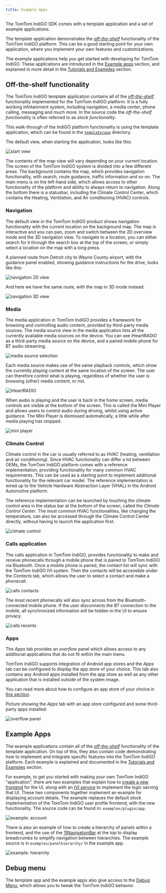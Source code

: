 ```yaml
---
title: Example Apps
---
```


The TomTom IndiGO SDK comes with a template application and a set of example applications.

The template application demonstrates the
[_off-the-shelf_](/tomtom-indigo/documentation/development/introduction#off-the-shelf-components-or-stock-components)
functionality of the TomTom IndiGO platform. This can be a good starting point for your own
application, where you implement your own features and customizations.

The example applications help you get started with developing for TomTom IndiGO. These
applications are introduced in the
[Example apps](#example-apps) section, and explained in more detail in the
[Tutorials and Examples](/tomtom-indigo/documentation/tutorials-and-examples/overview) section.

## Off-the-shelf functionality

The TomTom IndiGO template application contains all of the
[_off-the-shelf_](/tomtom-indigo/documentation/development/introduction#off-the-shelf-components-or-stock-components)
functionality implemented for the TomTom IndiGO platform. It is a fully working infotainment
system, including navigation, a media center, phone calling, messaging and much more. In the
source code the _off-the-shelf functionality_ is often referred to as _stock functionality_.

This walk-through of the IndiGO platform functionality is using the template application, which can be found
in the
[`template/app`](https://github.com/tomtom-international/tomtom-indigo-sdk-examples/tree/main/template/app)
directory.

The default view, when starting the application, looks like this:

![start view](images/digital-cockpit_detroit_map.png)

The contents of the map view will vary depending on your current location.
The screen of the TomTom IndiGO system is divided into a few different areas. The background
contains the map, which provides navigation functionality, with search, route guidance, traffic
information and so on. The main menu is on the left-hand side, which allows access to other
functionality of the platform and ability to always return to navigation. Along the bottom there
is a statusbar, including the Climate Control Center, which contains the Heating, Ventilation,
and Air conditioning (HVAC) controls.

### Navigation

The default view in the TomTom IndiGO product shows navigation functionality with the current
location on the background map. The map is interactive and you can pan, zoom and switch between the
2D overview mode and the 3D navigation view. To navigate to a location, you can either search for it
through the search box at the top of the screen, or simply select a location on the map with a long
press.

A planned route from Detroit city to Wayne County airport, with the guidance panel enabled, showing
guidance instructions for the drive, looks like this:

![navigation 2D view](images/navigation_route_to_wayne_airport_2D.png)

And here we have the same route, with the map in 3D mode instead:

![navigation 3D view](images/navigation_route_to_wayne_airport_3D.png)

### Media

The media application in TomTom IndiGO provides a framework for browsing and controlling audio
content, provided by third-party media sources. The media source view in the media application lists all the
currently available media sources on the device. You can see iHeartRADIO as a third-party media source on
the device, and a paired mobile phone for BT audio streaming.

![media source selection](images/media_source_selection.png)

Each media source makes use of the same playback controls, which show the currently playing content
at the same location of the screen. The user can therefore control what is playing, regardless of
whether the user is browsing (other) media content, or not.

![iHeartRADIO](images/media_iheartradio.png)

When audio is playing and the user is back in the home screen, media controls are visible at the
bottom of the screen. This is called the Mini Player and allows users to control audio during
driving, whilst using active guidance. The Mini Player is dismissed automatically, a little while
after media playing has stopped.

![mini player](images/media_mini_player.png)

### Climate Control

Climate control in the car is usually referred to as _HVAC_ (heating, ventilation and air conditioning).
Since HVAC functionality can differ a lot between OEMs, the TomTom IndiGO platform comes with a
reference implementation, providing functionality for many common HVAC requirements. This can be used
as a starting point to implement additional functionality for the relevant car model. The reference
implementation is wired up to the Vehicle Hardware Abstraction Layer (VHAL) in the Android Automotive
platform.

The reference implementation can be launched by touching the climate control area in the status bar
at the bottom of the screen, called the _Climate Control Center_. The most common HVAC
functionalities, like changing the temperature, can also be accessed through the Climate Control
Center directly, without having to launch the application first.

![climate control](images/climate_control.png)

### Calls application

The calls application in TomTom IndiGO, provides functionality to make and receive phonecalls
through a mobile phone that is paired to TomTom IndiGO via Bluetooth. Once a mobile phone is
paired, the contact list will sync with the TomTom IndiGO IVI system. Then the contacts will be
accessible under the _Contacts_ tab, which allows the user to select a contact and make a
phonecall.

![calls contacts](images/calls_contacts.png)

The most recent phonecalls will also sync across from the Bluetooth-connected mobile phone. If the user
disconnects the BT connection to the mobile, all synchronized information will be hidden in the UI
to ensure privacy.

![calls recents](images/calls_recents.png)

### Apps

The _Apps_ tab provides an _overflow_ panel which allows access to any additional applications that
do not fit within the main menu.

TomTom IndiGO supports integration of Android app stores and the _Apps_ tab can be configured to
display the app store of your choice. This tab also contains any Android apps installed from the app
store as well as any other application that is installed outside of the system image.

You can read more about how to configure an app store of your choice in
[this section](/tomtom-indigo/documentation/tutorials-and-examples/setup/configure-an-app-store).

Picture showing the _Apps_ tab with an app store configured and some third-party apps installed:

![overflow panel](images/overflow_panel.png)

## Example Apps

The example applications contain all of the
[_off-the-shelf_](/tomtom-indigo/documentation/development/introduction#off-the-shelf-components-or-stock-components)
functionality of the template application. On top of this, they also contain code demonstrating how to
implement and integrate specific features into the TomTom IndiGO platform. Each example is
explained and documented in the
[Tutorials and Examples](/tomtom-indigo/documentation/tutorials-and-examples/overview) section.

For example, to get you started with making your own TomTom IndiGO “application”, there are two examples
that explain how to
[create a new frontend](/tomtom-indigo/documentation/tutorials-and-examples/basics/create-a-frontend-plugin)
for the UI, along with an
[IVI service](/tomtom-indigo/documentation/tutorials-and-examples/basics/create-an-ivi-service)
to implement the logic serving that UI.
These two components together implement an example for displaying account details. The example replaces
the default stock implementation of the TomTom IndiGO user profile frontend, with the new functionality.
The source code can be found in: `examples/plugin/app`.

![example: account](images/example_account.png)

There is also an example of how to create a hierarchy of panels within a frontend, and the use of
the [TtNavigationBar](TTIVI_ANDROID_TOOLS_API) at the top to display breadcrumbs to simplify
navigation between hierarchies. The example source is in `examples/panelhierarchy/` in the
example app.

![example: hierarchy](images/example_hierarchy.png)

## Debug menu

The template app and the example apps also give access to the
[Debug Menu](/tomtom-indigo/documentation/getting-started/the-debug-menu),
which allows you to tweak the TomTom IndiGO behavior.
